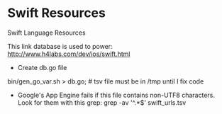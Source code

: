 Swift Resources
===============

Swift Language Resources

This link database is used to power:
http://www.h4labs.com/dev/ios/swift.html

* Create db.go file

bin/gen_go_var.sh > db.go; # tsv file must be in /tmp until I fix code


* Google's App Engine fails if this file contains non-UTF8 characters.
Look for them with this grep: grep -av '^.*$' swift_urls.tsv

